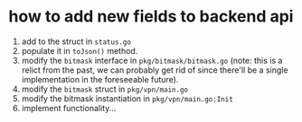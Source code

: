 # how to add new fields to backend api

1. add to the struct in `status.go`
2. populate it in `toJson()` method.
3. modify the `bitmask` interface in `pkg/bitmask/bitmask.go` (note: this is
   a relict from the past, we can probably get rid of since there'll be
   a single implementation in the foreseeable future).
4. modify the `bitmask` struct in `pkg/vpn/main.go`
5. modify the bitmask instantiation in `pkg/vpn/main.go:Init`
6. implement functionality...
